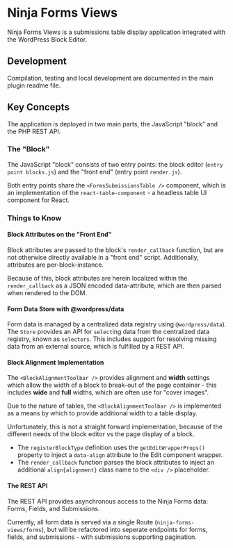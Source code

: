 # Ninja Forms Views

Ninja Forms Views is a submissions table display application integrated with the WordPress Block Editor.

## Development

Compilation, testing and local development are documented in the main plugin readme file.

## Key Concepts

The application is deployed in two main parts, the JavaScript "block" and the PHP REST API.

### The "Block"

The JavaScript "block" consists of two entry points: the block editor (`entry point blocks.js`) and the "front end" (entry point `render.js`).

Both entry points share the `<FormsSubmissionsTable />` component, which is an implementation of the `react-table-component` - a headless table UI component for React.

### Things to Know

#### Block Attributes on the "Front End"

Block attributes are passed to the block's `render_callback` function, but are not otherwise directly available in a "front end" script. Additionally, attributes are per-block-instance.

Because of this, block attributes are herein localized within the `render_callback` as a JSON encoded data-attribute, which are then parsed when rendered to the DOM.

#### Form Data Store with @wordpress/data

Form data is managed by a centralized data registry using `@wordpress/data`). The `Store` provides an API for `select`ing data from the centralized data registry, known as `selectors`. This includes support for resolving missing data from an external source, which is fulfilled by a REST API.

#### Block Alignment Implementation

The `<BlockAlignmentToolbar />` provides alignment and **width** settings which allow the width of a block to break-out of the page container - this includes **wide** and **full** widths, which are often use for "cover images".

Due to the nature of tables, the `<BlockAlignmentToolbar />` is implemented as a means by which to provide additional width to a table display.

Unfortunately, this is not a straight forward implementation, because of the different needs of the block editor vs the page display of a block.

- The `registerBlockType` definition uses the `getEditWrapperProps()` property to inject a `data-align` attribute to the Edit component wrapper.
- The `render_callback` function parses the block attributes to inject an additional `align{alignment}` class name to the `<div />` placeholder.

#### The REST API

The REST API provides asynchronous access to the Ninja Forms data: Forms, Fields, and Submissions.

Currently, all form data is served via a single Route (`ninja-forms-views/forms`), but will be refactored into seperate endpoints for forms, fields, and submissions - with submissions supporting pagination.



